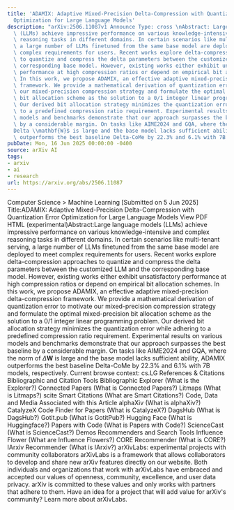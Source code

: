 ```yaml
---
title: 'ADAMIX: Adaptive Mixed-Precision Delta-Compression with Quantization Error
  Optimization for Large Language Models'
description: "arXiv:2506.11087v1 Announce Type: cross \nAbstract: Large language models\
  \ (LLMs) achieve impressive performance on various knowledge-intensive and complex\
  \ reasoning tasks in different domains. In certain scenarios like multi-tenant serving,\
  \ a large number of LLMs finetuned from the same base model are deployed to meet\
  \ complex requirements for users. Recent works explore delta-compression approaches\
  \ to quantize and compress the delta parameters between the customized LLM and the\
  \ corresponding base model. However, existing works either exhibit unsatisfactory\
  \ performance at high compression ratios or depend on empirical bit allocation schemes.\
  \ In this work, we propose ADAMIX, an effective adaptive mixed-precision delta-compression\
  \ framework. We provide a mathematical derivation of quantization error to motivate\
  \ our mixed-precision compression strategy and formulate the optimal mixed-precision\
  \ bit allocation scheme as the solution to a 0/1 integer linear programming problem.\
  \ Our derived bit allocation strategy minimizes the quantization error while adhering\
  \ to a predefined compression ratio requirement. Experimental results on various\
  \ models and benchmarks demonstrate that our approach surpasses the best baseline\
  \ by a considerable margin. On tasks like AIME2024 and GQA, where the norm of $\\\
  Delta \\mathbf{W}$ is large and the base model lacks sufficient ability, ADAMIX\
  \ outperforms the best baseline Delta-CoMe by 22.3% and 6.1% with 7B models, respectively."
pubDate: Mon, 16 Jun 2025 00:00:00 -0400
source: arXiv AI
tags:
- arxiv
- ai
- research
url: https://arxiv.org/abs/2506.11087
---
```


Computer Science > Machine Learning
[Submitted on 5 Jun 2025]
Title:ADAMIX: Adaptive Mixed-Precision Delta-Compression with Quantization Error Optimization for Large Language Models
View PDF HTML (experimental)Abstract:Large language models (LLMs) achieve impressive performance on various knowledge-intensive and complex reasoning tasks in different domains. In certain scenarios like multi-tenant serving, a large number of LLMs finetuned from the same base model are deployed to meet complex requirements for users. Recent works explore delta-compression approaches to quantize and compress the delta parameters between the customized LLM and the corresponding base model. However, existing works either exhibit unsatisfactory performance at high compression ratios or depend on empirical bit allocation schemes. In this work, we propose ADAMIX, an effective adaptive mixed-precision delta-compression framework. We provide a mathematical derivation of quantization error to motivate our mixed-precision compression strategy and formulate the optimal mixed-precision bit allocation scheme as the solution to a 0/1 integer linear programming problem. Our derived bit allocation strategy minimizes the quantization error while adhering to a predefined compression ratio requirement. Experimental results on various models and benchmarks demonstrate that our approach surpasses the best baseline by a considerable margin. On tasks like AIME2024 and GQA, where the norm of $\Delta \mathbf{W}$ is large and the base model lacks sufficient ability, ADAMIX outperforms the best baseline Delta-CoMe by 22.3% and 6.1% with 7B models, respectively.
Current browse context:
cs.LG
References & Citations
Bibliographic and Citation Tools
Bibliographic Explorer (What is the Explorer?)
Connected Papers (What is Connected Papers?)
Litmaps (What is Litmaps?)
scite Smart Citations (What are Smart Citations?)
Code, Data and Media Associated with this Article
alphaXiv (What is alphaXiv?)
CatalyzeX Code Finder for Papers (What is CatalyzeX?)
DagsHub (What is DagsHub?)
Gotit.pub (What is GotitPub?)
Hugging Face (What is Huggingface?)
Papers with Code (What is Papers with Code?)
ScienceCast (What is ScienceCast?)
Demos
Recommenders and Search Tools
Influence Flower (What are Influence Flowers?)
CORE Recommender (What is CORE?)
IArxiv Recommender
(What is IArxiv?)
arXivLabs: experimental projects with community collaborators
arXivLabs is a framework that allows collaborators to develop and share new arXiv features directly on our website.
Both individuals and organizations that work with arXivLabs have embraced and accepted our values of openness, community, excellence, and user data privacy. arXiv is committed to these values and only works with partners that adhere to them.
Have an idea for a project that will add value for arXiv's community? Learn more about arXivLabs.